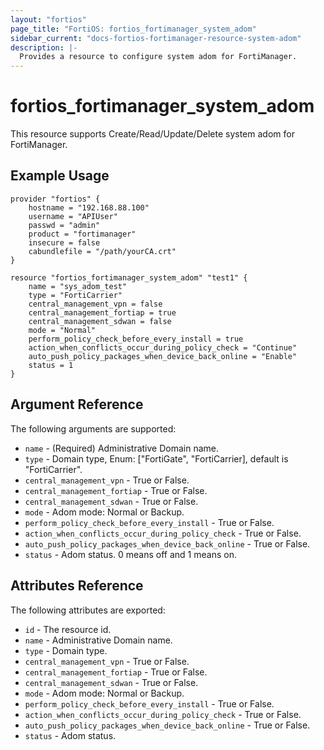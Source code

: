```yaml
---
layout: "fortios"
page_title: "FortiOS: fortios_fortimanager_system_adom"
sidebar_current: "docs-fortios-fortimanager-resource-system-adom"
description: |-
  Provides a resource to configure system adom for FortiManager.
---
```


# fortios_fortimanager_system_adom
This resource supports Create/Read/Update/Delete system adom for FortiManager.

## Example Usage
```hcl
provider "fortios" {
	hostname = "192.168.88.100"
	username = "APIUser"
	passwd = "admin"
	product = "fortimanager"
	insecure = false
	cabundlefile = "/path/yourCA.crt"
}

resource "fortios_fortimanager_system_adom" "test1" {
	name = "sys_adom_test"
	type = "FortiCarrier"
	central_management_vpn = false
	central_management_fortiap = true
	central_management_sdwan = false
	mode = "Normal"
	perform_policy_check_before_every_install = true
	action_when_conflicts_occur_during_policy_check = "Continue"
	auto_push_policy_packages_when_device_back_online = "Enable"
	status = 1
}
```

## Argument Reference
The following arguments are supported:

* `name` - (Required) Administrative Domain name.
* `type` - Domain type, Enum: ["FortiGate", "FortiCarrier], default is "FortiCarrier".
* `central_management_vpn` - True or False.
* `central_management_fortiap` - True or False.
* `central_management_sdwan` - True or False.
* `mode` - Adom mode: Normal or Backup.
* `perform_policy_check_before_every_install` - True or False.
* `action_when_conflicts_occur_during_policy_check` - True or False.
* `auto_push_policy_packages_when_device_back_online` - True or False.
* `status` - Adom status. 0 means off and 1 means on.

## Attributes Reference
The following attributes are exported:

* `id` - The resource id.
* `name` - Administrative Domain name.
* `type` - Domain type.
* `central_management_vpn` - True or False.
* `central_management_fortiap` - True or False.
* `central_management_sdwan` - True or False.
* `mode` - Adom mode: Normal or Backup.
* `perform_policy_check_before_every_install` - True or False.
* `action_when_conflicts_occur_during_policy_check` - True or False.
* `auto_push_policy_packages_when_device_back_online` - True or False.
* `status` - Adom status.
